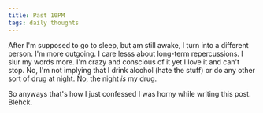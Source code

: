 ```yaml
---
title: Past 10PM
tags: daily thoughts
---
```


After I'm supposed to go to sleep, but am still awake, I turn into a different person.
I'm more outgoing. I care lesss about long-term repercussions. I slur my words more.
I'm crazy and conscious of it yet I love it and can't stop. No, I'm not implying
that I drink alcohol (hate the stuff) or do any other sort of drug at night.
No, the night *is* my drug.

So anyways that's how I just confessed I was horny while writing this post. Blehck.
